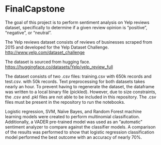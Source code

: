 # FinalCapstone
The goal of this project is to perform sentiment analysis on Yelp reviews dataset, specifically to determine if a given review opinion is “positive”, “negative”, or “neutral”.

The Yelp reviews dataset consists of reviews of businesses scraped from 2015 and developed for the Yelp Dataset Challenge. 
http://www.yelp.com/dataset_challenge

The dataset is sourced from hugging face.
https://huggingface.co/datasets/Yelp/yelp_review_full

The dataset consists of two .csv files: training.csv with 650k records and test.csv. with 50k records. Text preprocessing for both datasets takes nearly an hour. To prevent having to regenerate the dataset, the dataframe was written to a local binary file (pickled). However, due to size constraints, the .csv and .pkl files are not able to be included in this repository. The .csv files must be present in the repository to run the notebooks. 

Logistic regression, SVM, Naïve Bayes, and Random Forest machine learning models were created to perform multinomial classification. Additionally, a VADER pre-trained model was used as an “automatic” sentiment analyzer to compare against the classifier models. A comparison of the results was performed to show that logistic regression classification model performed the best outcome with an accuracy of nearly 70%.
